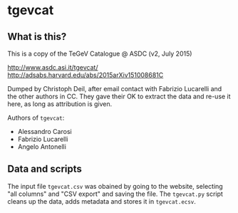 # tgevcat

## What is this?

This is a copy of the TeGeV Catalogue @ ASDC (v2, July 2015)

http://www.asdc.asi.it/tgevcat/
http://adsabs.harvard.edu/abs/2015arXiv151008681C

Dumped by Christoph Deil, after email contact with Fabrizio Lucarelli
and the other authors in CC. They gave their OK to extract the data
and re-use it here, as long as attribution is given.

Authors of `tgevcat`:

* Alessandro Carosi
* Fabrizio Lucarelli
* Angelo Antonelli

## Data and scripts

The input file `tgevcat.csv` was obained by going to the website,
selecting "all columns" and "CSV export" and saving the file.
The `tgevcat.py` script cleans up the data, adds metadata and stores
it in `tgevcat.ecsv`.

